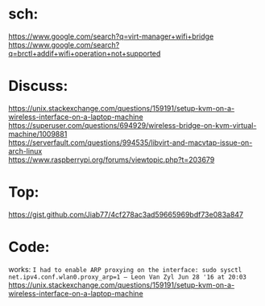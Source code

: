 # sch:
https://www.google.com/search?q=virt-manager+wifi+bridge  
https://www.google.com/search?q=brctl+addif+wifi+operation+not+supported

# Discuss:
https://unix.stackexchange.com/questions/159191/setup-kvm-on-a-wireless-interface-on-a-laptop-machine  
https://superuser.com/questions/694929/wireless-bridge-on-kvm-virtual-machine/1009881  
https://serverfault.com/questions/994535/libvirt-and-macvtap-issue-on-arch-linux  
https://www.raspberrypi.org/forums/viewtopic.php?t=203679

# Top:
https://gist.github.com/Jiab77/4cf278ac3ad59665969bdf73e083a847


# Code:
works:
`I had to enable ARP proxying on the interface: sudo sysctl net.ipv4.conf.wlan0.proxy_arp=1 – Leon Van Zyl Jun 28 '16 at 20:03 `
https://unix.stackexchange.com/questions/159191/setup-kvm-on-a-wireless-interface-on-a-laptop-machine
